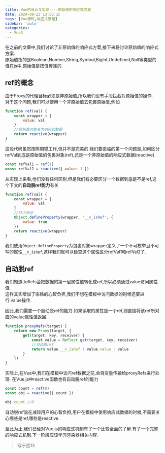 ```yaml
---
title: Vue的设计与实现----原始值的响应式方案
date: 2024-08-23 13:56:15
tags: [Vue源码,响应式原理]
sidebar: 'auto'
categories:
  - Vue3
---
```

在之前的文章中,我们讨论了非原始值的响应式方案,接下来将讨论原始值的响应式方案.  
原始值指的是Boolean,Number,String,Symbol,BigInt,Undefined,Null等类型的值在js中,原始值是按值传递的.

<!--more-->

## ref的概念
由于Proxy的代理目标必须是非原始值,所以我们没有手段拦截对原始值的操作.  
对于这个问题,我们可以使用一个非原始值去包裹原始值,例如
```js
function ref(val) {
    const wrapper = {
        value: val
    }
    //将包裹对象变为响应式数据
    return reactive(wrapper)
}
```
这段代码虽然按照期望工作,但并不是完美的.我们要面临的第一个问题是,如何区分refVal到底是原始值的包裹对象(ref),还是一个非原始值的响应式数据(reactive).
```js
const refVal1 = ref(1)
const refVal2 = reactive({ value: 1 })
```
从实现上来看,他们没有任何区别.但是我们有必要区分一个数据到底是不是ref,这个下文的**自动脱ref能力**有关  
```js
function ref(val) {
    const wrapper = {
        value: val
    }
    //打上标记
    Object.defineProperty(wrapper, '__v_isRef', {
        value: true
    })
    return reactive(wrapper)
}
```
我们使用`Object.defineProperty`为包裹对象wrapper定义了一个不可枚举且不可写的属性`__v_isRef`,这样我们就可以检查这个属性区分refVal1和refVal2了.

## 自动脱ref
我们知道,toRefs会把数据的第一层属性值转化成ref,所以必须通过value访问属性值.  
这样其实增加了宗祜的心智负担,我们不想在模板中访问数据的时候还要进行.value操作.  

因此,我们需要一个自动脱ref的能力.如果读取的属性是一个ref,则直接将该ref所对应的value属性值返回.
```js
function proxyRefs(target) {
    return new Proxy(target, {
        get(target, key, receiver) {
            const value = Reflect.get(target, key, receiver)
            //自动脱ref
            return value.__v_isRef ? value.value : value
        }
    })
}
```
实际上,在Vue中,我们在模板中访问ref数据之前,会将变量传输给proxyRefs进行处理.
在Vue.js中reactive函数也有自动脱ref的能力
```js
const count = ref(0)
const obj = reactive({ count })

obj.count //0
```
自动脱ref旨在减轻用户的心智负担,用户在模板中使用响应式数据的时候,不需要关心哪些是ref,哪些是reactive.  

至此为止,我们已经对Vue.js的响应式机制有了一个比较全面的了解.有了一个完整的响应式机制.下一阶段应该学习渲染器相关内容.

> 写于西13